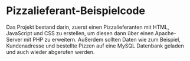 # Pizzalieferant-Beispielcode
Das Projekt bestand darin, zuerst einen Pizzalieferanten mit HTML, JavaScript und CSS zu erstellen, um diesen dann über einen Apache-Server mit PHP zu erweitern. Außerdem sollten Daten wie zum Beispiel, Kundenadresse und bestellte Pizzen auf eine MySQL Datenbank geladen und auch wieder abgerufen werden.
